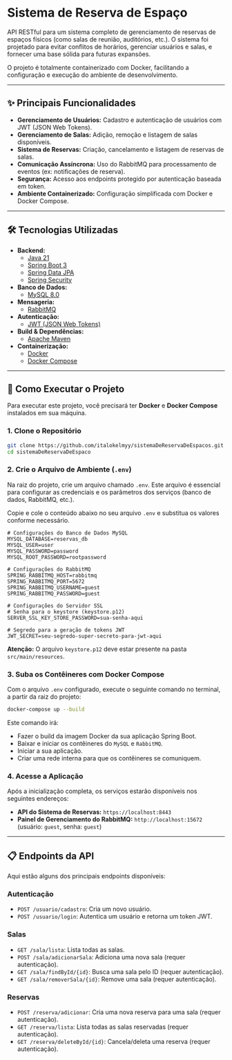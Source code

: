 # Sistema de Reserva de Espaço

API RESTful para um sistema completo de gerenciamento de reservas de espaços físicos (como salas de reunião, auditórios, etc.). O sistema foi projetado para evitar conflitos de horários, gerenciar usuários e salas, e fornecer uma base sólida para futuras expansões.

O projeto é totalmente containerizado com Docker, facilitando a configuração e execução do ambiente de desenvolvimento.

---

## ✨ Principais Funcionalidades

- **Gerenciamento de Usuários:** Cadastro e autenticação de usuários com JWT (JSON Web Tokens).
- **Gerenciamento de Salas:** Adição, remoção e listagem de salas disponíveis.
- **Sistema de Reservas:** Criação, cancelamento e listagem de reservas de salas.
- **Comunicação Assíncrona:** Uso do RabbitMQ para processamento de eventos (ex: notificações de reserva).
- **Segurança:** Acesso aos endpoints protegido por autenticação baseada em token.
- **Ambiente Containerizado:** Configuração simplificada com Docker e Docker Compose.

---

## 🛠️ Tecnologias Utilizadas

- **Backend:**
  - [Java 21](https://www.oracle.com/java/technologies/javase/jdk21-archive-downloads.html)
  - [Spring Boot 3](https://spring.io/projects/spring-boot)
  - [Spring Data JPA](https://spring.io/projects/spring-data-jpa)
  - [Spring Security](https://spring.io/projects/spring-security)
- **Banco de Dados:**
  - [MySQL 8.0](https://www.mysql.com/)
- **Mensageria:**
  - [RabbitMQ](https://www.rabbitmq.com/)
- **Autenticação:**
  - [JWT (JSON Web Tokens)](https://jwt.io/)
- **Build & Dependências:**
  - [Apache Maven](https://maven.apache.org/)
- **Containerização:**
  - [Docker](https://www.docker.com/)
  - [Docker Compose](https://docs.docker.com/compose/)

---

## 🚀 Como Executar o Projeto

Para executar este projeto, você precisará ter **Docker** e **Docker Compose** instalados em sua máquina.

### 1. Clone o Repositório

```bash
git clone https://github.com/italokelmyy/sistemaDeReservaDeEspacos.git
cd sistemaDeReservaDeEspaco
```

### 2. Crie o Arquivo de Ambiente (`.env`)

Na raiz do projeto, crie um arquivo chamado `.env`. Este arquivo é essencial para configurar as credenciais e os parâmetros dos serviços (banco de dados, RabbitMQ, etc.).

Copie e cole o conteúdo abaixo no seu arquivo `.env` e substitua os valores conforme necessário.

```env
# Configurações do Banco de Dados MySQL
MYSQL_DATABASE=reservas_db
MYSQL_USER=user
MYSQL_PASSWORD=password
MYSQL_ROOT_PASSWORD=rootpassword

# Configurações do RabbitMQ
SPRING_RABBITMQ_HOST=rabbitmq
SPRING_RABBITMQ_PORT=5672
SPRING_RABBITMQ_USERNAME=guest
SPRING_RABBITMQ_PASSWORD=guest

# Configurações do Servidor SSL
# Senha para o keystore (keystore.p12)
SERVER_SSL_KEY_STORE_PASSWORD=sua-senha-aqui

# Segredo para a geração de tokens JWT
JWT_SECRET=seu-segredo-super-secreto-para-jwt-aqui
```
**Atenção:** O arquivo `keystore.p12` deve estar presente na pasta `src/main/resources`.

### 3. Suba os Contêineres com Docker Compose

Com o arquivo `.env` configurado, execute o seguinte comando no terminal, a partir da raiz do projeto:

```bash
docker-compose up --build
```

Este comando irá:
- Fazer o build da imagem Docker da sua aplicação Spring Boot.
- Baixar e iniciar os contêineres do `MySQL` e `RabbitMQ`.
- Iniciar a sua aplicação.
- Criar uma rede interna para que os contêineres se comuniquem.

### 4. Acesse a Aplicação

Após a inicialização completa, os serviços estarão disponíveis nos seguintes endereços:

- **API do Sistema de Reservas:** `https://localhost:8443`
- **Painel de Gerenciamento do RabbitMQ:** `http://localhost:15672` (usuário: `guest`, senha: `guest`)

---

## 📋 Endpoints da API

Aqui estão alguns dos principais endpoints disponíveis:

### Autenticação
- `POST /usuario/cadastro`: Cria um novo usuário.
- `POST /usuario/login`: Autentica um usuário e retorna um token JWT.

### Salas
- `GET /sala/lista`: Lista todas as salas.
- `POST /sala/adicionarSala`: Adiciona uma nova sala (requer autenticação).
- `GET /sala/findById/{id}`: Busca uma sala pelo ID (requer autenticação).
- `GET /sala/removerSala/{id}`: Remove uma sala (requer autenticação).

### Reservas
- `POST /reserva/adicionar`: Cria uma nova reserva para uma sala (requer autenticação).
- `GET /reserva/lista`: Lista todas as salas reservadas (requer autenticação).
- `GET /reserva/deleteById/{id}`: Cancela/deleta uma reserva (requer autenticação).
```